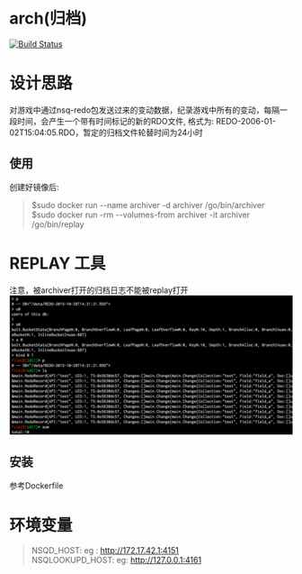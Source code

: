 # arch(归档)
[![Build Status](https://travis-ci.org/gonet2/archiver.svg?branch=master)](https://travis-ci.org/gonet2/archiver)

# 设计思路
对游戏中通过nsq-redo包发送过来的变动数据，纪录游戏中所有的变动，每隔一段时间，会产生一个带有时间标记的新的RDO文件, 格式为: REDO-2006-01-02T15:04:05.RDO，暂定的归档文件轮替时间为24小时

## 使用
创建好镜像后:           
> $sudo docker run --name archiver -d archiver /go/bin/archiver                
> $sudo docker run -rm --volumes-from archiver -it archiver /go/bin/replay      

# REPLAY 工具
注意，被archiver打开的归档日志不能被replay打开
![replay](replay.png)

## 安装
参考Dockerfile

# 环境变量
> NSQD_HOST: eg : http://172.17.42.1:4151         
> NSQLOOKUPD_HOST: eg: http://127.0.0.1:4161         

